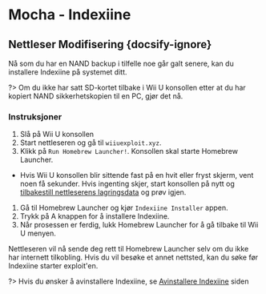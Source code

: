 # Mocha - Indexiine

## Nettleser Modifisering {docsify-ignore}

Nå som du har en NAND backup i tilfelle noe går galt senere, kan du installere Indexiine på systemet ditt.

?> Om du ikke har satt SD-kortet tilbake i Wii U konsollen etter at du har kopiert NAND sikkerhetskopien til en PC, gjør det nå.


### Instruksjoner

1. Slå på Wii U konsollen
1. Start nettleseren og gå til `wiiuexploit.xyz`.
1. Klikk på `Run Homebrew Launcher!`. Konsollen skal starte Homebrew Launcher.
 - Hvis Wii U konsollen blir sittende fast på en hvit eller fryst skjerm, vent noen få sekunder. Hvis ingenting skjer, start konsollen på nytt og [tilbakestill nettleserens lagringsdata](https://en-americas-support.nintendo.com/app/answers/detail/a_id/1507/~/how-to-delete-the-internet-browser-history) og prøv igjen.
1. Gå til Homebrew Launcher og kjør `Indexiine Installer` appen.
1. Trykk på A knappen for å installere Indexiine.
1. Når prosessen er ferdig, lukk Homebrew Launcher for å gå tilbake til Wii U menyen.

Nettleseren vil nå sende deg rett til Homebrew Launcher selv om du ikke har internett tilkobling. Hvis du vil besøke et annet nettsted, kan du søke før Indexiine starter exploit'en.

?> Hvis du ønsker å avinstallere Indexiine, se [Avinstallere Indexiine](/uninstall-indexiine) siden
